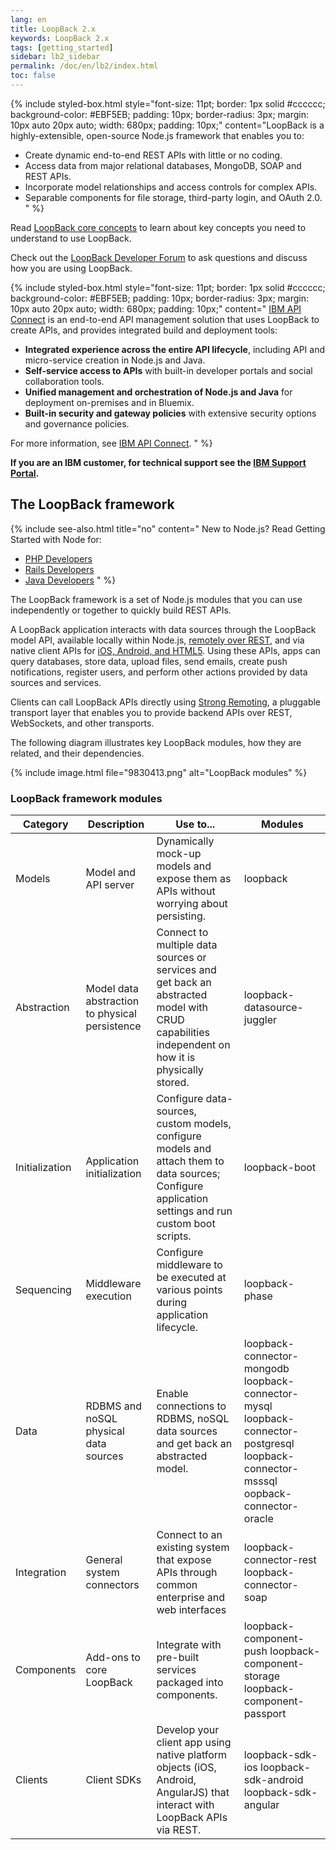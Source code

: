 ```yaml
---
lang: en
title: LoopBack 2.x
keywords: LoopBack 2.x
tags: [getting_started]
sidebar: lb2_sidebar
permalink: /doc/en/lb2/index.html
toc: false
---
```


{% include styled-box.html style="font-size: 11pt; border: 1px solid #cccccc; background-color: #EBF5EB; padding: 10px; border-radius: 3px; margin: 10px auto 20px auto; width: 680px; padding: 10px;"
content="LoopBack is a highly-extensible, open-source Node.js framework that enables you to:

- Create dynamic end-to-end REST APIs with little or no coding.
- Access data from major relational databases, MongoDB, SOAP and REST APIs.
- Incorporate model relationships and access controls for complex APIs.
- Separable components for file storage, third-party login, and OAuth 2.0.
" %}

Read <a href="/doc/{{page.lang}}/lb2/LoopBack-core-concepts.html">LoopBack core concepts</a> to learn about key concepts you need to understand to use LoopBack.

Check out the <a href="https://groups.google.com/forum/#!forum/loopbackjs">LoopBack Developer Forum</a> to ask questions and discuss how you are using LoopBack.

{% include styled-box.html style="font-size: 11pt; border: 1px solid #cccccc; background-color: #EBF5EB; padding: 10px; border-radius: 3px; margin: 10px auto 20px auto; width: 680px; padding: 10px;"
content="
  [IBM API Connect](https://developer.ibm.com/apiconnect/) is an end-to-end API management solution that uses LoopBack to create APIs, and provides integrated build and deployment tools:

  - **Integrated experience across the entire API lifecycle**, including API and micro-service creation in Node.js and Java.
  -  **Self-service access to APIs** with built-in developer portals and social collaboration tools.
  -  **Unified management and orchestration of Node.js and Java** for deployment on-premises and in Bluemix.
  -  **Built-in security and gateway policies** with extensive security options and governance policies.

For more information, see [IBM API Connect](https://developer.ibm.com/apiconnect/).
" %}    

**If you are an IBM customer, for technical support see the [IBM Support Portal](http://www-01.ibm.com/support/docview.wss?uid=swg21593214).**

## The LoopBack framework

{% include see-also.html title="no" content="
New to Node.js? Read Getting Started with Node for:

- [PHP Developers](http://strongloop.com/strongblog/node-js-php-get-started/)
- [Rails Developers](http://strongloop.com/strongblog/node-js-ruby-on-rails-getting-started/)
- [Java Developers](http://strongloop.com/strongblog/node-js-java-getting-started/)
" %}

The LoopBack framework is a set of Node.js modules that you can use independently or together to quickly build REST APIs.

A LoopBack application interacts with data sources through the LoopBack model API, available locally within Node.js, [remotely over REST](/doc/{{page.lang}}/lb2/Built-in-models-REST-API), and via native client APIs for [iOS, Android, and HTML5](/doc/{{page.lang}}/lb2/Client-SDKs). Using these APIs, apps can query databases, store data, upload files, send emails, create push notifications, register users, and perform other actions provided by data sources and services.

Clients can call LoopBack APIs directly using <a href="/display/APIC/Strong-Remoting">Strong Remoting</a>, a pluggable transport layer that enables you to provide backend APIs over REST, WebSockets, and other transports.

The following diagram illustrates key LoopBack modules, how they are related, and their dependencies.

{% include image.html file="9830413.png" alt="LoopBack modules" %}

### LoopBack framework modules

|  Category  |  Description |  Use to... |  Modules
|  ------------- |  ------------- |  -------------- |  --------------|  
| Models | Model and API server| Dynamically mock-up models and expose them as APIs without worrying about persisting. | loopback |
| Abstraction | Model data abstraction to physical persistence| Connect to multiple data sources or services and get back an abstracted model with CRUD capabilities independent on how it is physically stored. |  loopback-datasource-juggler |
| Initialization | Application initialization | Configure data-sources, custom models, configure models and attach them to data sources; Configure application settings and run custom boot scripts. | loopback-boot |
| Sequencing | Middleware execution | Configure middleware to be executed at various points during application lifecycle. | loopback-phase |
| Data | RDBMS and noSQL physical data sources | Enable connections to RDBMS, noSQL data sources and get back an abstracted model. | loopback-connector-mongodb loopback-connector-mysql   loopback-connector-postgresql loopback-connector-msssql oopback-connector-oracle |
| Integration | General system connectors | Connect to an existing system that expose APIs through common enterprise and web interfaces |  loopback-connector-rest   loopback-connector-soap   |
| Components | Add-ons to core LoopBack | Integrate with pre-built services packaged into components. | loopback-component-push loopback-component-storage  loopback-component-passport    |
| Clients | Client SDKs | Develop your client app using native platform objects (iOS, Android, AngularJS) that interact with LoopBack APIs via REST. | loopback-sdk-ios loopback-sdk-android loopback-sdk-angular |

